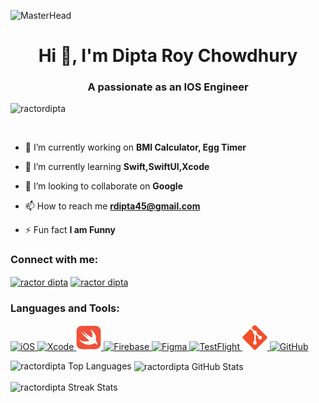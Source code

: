 ![MasterHead](https://img.freepik.com/free-vector/app-development-banner_33099-1720.jpg?t=st=1744010305~exp=1744013905~hmac=5ce01004835de72fb8c6e5d57146534a83f76e450b1a2141b2d097f1a3275b1d&w=1380)
<h1 align="center">Hi 👋, I'm Dipta Roy Chowdhury</h1>
<h3 align="center">A passionate as an IOS Engineer</h3>
<p align="left"> <img src="https://komarev.com/ghpvc/?username=ractordipta&label=Profile%20views&color=0e75b6&style=flat" alt="ractordipta" /> </p>

<p align="left"> <a href="https://twitter.com/" target="blank"><img src="https://img.shields.io/twitter/follow/?logo=twitter&style=for-the-badge" alt="" /></a> </p>

- 🔭 I’m currently working on **BMI Calculator, Egg Timer**

- 🌱 I’m currently learning **Swift,SwiftUI,Xcode**

- 👯 I’m looking to collaborate on **Google**

- 📫 How to reach me **rdipta45@gmail.com**

- ⚡ Fun fact **I am Funny**

<h3 align="left">Connect with me:</h3>
<p align="left">
<a href="https://linkedin.com/in/ractor dipta" target="blank"><img align="center" src="https://raw.githubusercontent.com/rahuldkjain/github-profile-readme-generator/master/src/images/icons/Social/linked-in-alt.svg" alt="ractor dipta" height="30" width="40" /></a>
<a href="https://fb.com/ractor dipta" target="blank"><img align="center" src="https://raw.githubusercontent.com/rahuldkjain/github-profile-readme-generator/master/src/images/icons/Social/facebook.svg" alt="ractor dipta" height="30" width="40" /></a>
</p>

<h3 align="left">Languages and Tools:</h3>

<p align="left">
  <!-- iOS -->
  <a href="https://developer.apple.com/" target="_blank" rel="noreferrer">
    <img src="https://img.icons8.com/ios-filled/50/000000/ios-logo.png" alt="iOS" width="40" height="40"/>
  </a>

  <!-- Xcode -->
  <a href="https://developer.apple.com/xcode/" target="_blank" rel="noreferrer">
    <img src="https://upload.wikimedia.org/wikipedia/commons/5/5f/Xcode_14_icon.png" alt="Xcode" width="40" height="40"/>
  </a>

  <!-- Swift -->
  <a href="https://www.swift.org" target="_blank" rel="noreferrer">
    <img src="https://raw.githubusercontent.com/devicons/devicon/master/icons/swift/swift-original.svg" alt="Swift" width="40" height="40"/>
  </a>

  <!-- Firebase -->
  <a href="https://firebase.google.com/" target="_blank" rel="noreferrer">
    <img src="https://www.vectorlogo.zone/logos/firebase/firebase-icon.svg" alt="Firebase" width="40" height="40"/>
  </a>

  <!-- Figma -->
  <a href="https://www.figma.com/" target="_blank" rel="noreferrer">
    <img src="https://www.vectorlogo.zone/logos/figma/figma-icon.svg" alt="Figma" width="40" height="40"/>
  </a>

  <!-- TestFlight -->
  <a href="https://developer.apple.com/testflight/" target="_blank" rel="noreferrer">
    <img src="https://upload.wikimedia.org/wikipedia/commons/3/37/TestFlight_Icon.png" alt="TestFlight" width="40" height="40"/>
  </a>

  <!-- Git -->
  <a href="https://git-scm.com/" target="_blank" rel="noreferrer">
    <img src="https://raw.githubusercontent.com/devicons/devicon/master/icons/git/git-original.svg" alt="Git" width="40" height="40"/>
  </a>

  <!-- GitHub -->
  <a href="https://github.com/" target="_blank" rel="noreferrer">
    <img src="https://cdn.jsdelivr.net/gh/devicons/devicon/icons/github/github-original.svg" alt="GitHub" width="40" height="40"/>
  </a>
</p>

<!-- GitHub Stats -->
<p>
  <img align="left" src="https://github-readme-stats.vercel.app/api/top-langs?username=ractordipta&show_icons=true&locale=en&layout=compact" alt="ractordipta Top Languages" />
</p>

<p>
  &nbsp;<img align="center" src="https://github-readme-stats.vercel.app/api?username=ractordipta&show_icons=true&locale=en" alt="ractordipta GitHub Stats" />
</p>

<p>
  <img align="center" src="https://github-readme-streak-stats.herokuapp.com/?user=ractordipta&" alt="ractordipta Streak Stats" />
</p>
